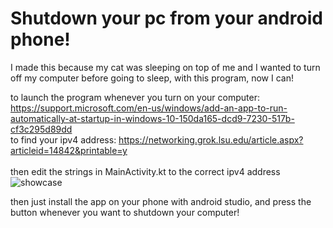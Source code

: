 # Shutdown your pc from your android phone!

I made this because my cat was sleeping on top of me and I wanted to turn off my computer before going to sleep, with this program, now I can!

to launch the program whenever you turn on your computer: https://support.microsoft.com/en-us/windows/add-an-app-to-run-automatically-at-startup-in-windows-10-150da165-dcd9-7230-517b-cf3c295d89dd<br>
to find your ipv4 address: https://networking.grok.lsu.edu/article.aspx?articleid=14842&printable=y<br><br>
then edit the strings in MainActivity.kt to the correct ipv4 address 
![showcase](https://github.com/Calvin-LLC/PC-Shutoff/assets/87352301/b69bad65-ae79-403f-bc1a-7dbfa83c278e)


then just install the app on your phone with android studio, and press the button whenever you want to shutdown your computer!
